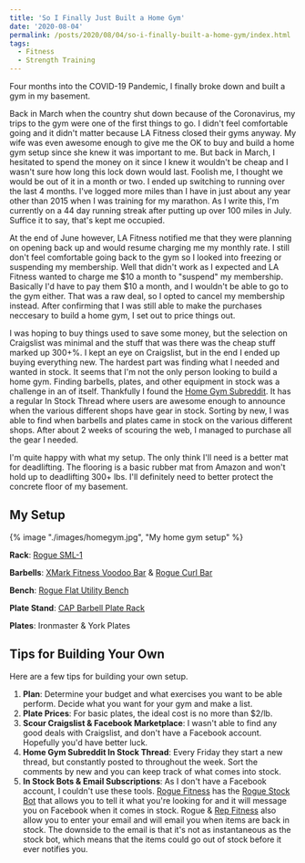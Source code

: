 ```yaml
---
title: 'So I Finally Just Built a Home Gym'
date: '2020-08-04'
permalink: /posts/2020/08/04/so-i-finally-built-a-home-gym/index.html
tags:
  - Fitness
  - Strength Training
---
```


Four months into the COVID-19 Pandemic, I finally broke down and built a gym in my basement.
<!-- excerpt -->

Back in March when the country shut down because of the Coronavirus, my trips to the gym were one of the first things to go. I didn't feel comfortable going and it didn't matter because LA Fitness closed their gyms anyway. My wife was even awesome enough to give me the OK to buy and build a home gym setup since she knew it was important to me. But back in March, I hesitated to spend the money on it since I knew it wouldn't be cheap and I wasn't sure how long this lock down would last. Foolish me, I thought we would be out of it in a month or two. I ended up switching to running over the last 4 months. I've logged more miles than I have in just about any year other than 2015 when I was training for my marathon. As I write this, I'm currently on a 44 day running streak after putting up over 100 miles in July. Suffice it to say, that's kept me occupied.

At the end of June however, LA Fitness notified me that they were planning on opening back up and would resume charging me my monthly rate. I still don't feel comfortable going back to the gym so I looked into freezing or suspending my membership. Well that didn't work as I expected and LA Fitness wanted to charge me $10 a month to "suspend" my membership. Basically I'd have to pay them $10 a month, and I wouldn't be able to go to the gym either. That was a raw deal, so I opted to cancel my membership instead. After confirming that I was still able to make the purchases neccesary to build a home gym, I set out to price things out.

I was hoping to buy things used to save some money, but the selection on Craigslist was minimal and the stuff that was there was the cheap stuff marked up 300+%. I kept an eye on Craigslist, but in the end I ended up buying everything new. The hardest part was finding what I needed and wanted in stock. It seems that I'm not the only person looking to build a home gym. Finding barbells, plates, and other equipment in stock was a challenge in an of itself. Thankfully I found the [Home Gym Subreddit](https://www.reddit.com/r/homegym). It has a regular In Stock Thread where users are awesome enough to announce when the various different shops have gear in stock. Sorting by new, I was able to find when barbells and plates came in stock on the various different shops. After about 2 weeks of scouring the web, I managed to purchase all the gear I needed.

I'm quite happy with what my setup. The only think I'll need is a better mat for deadlifting. The flooring is a basic rubber mat from Amazon and won't hold up to deadlifting 300+ lbs. I'll definitely need to better protect the concrete floor of my basement.

## My Setup

{% image "./images/homegym.jpg", "My home gym setup" %}

**Rack**: [Rogue SML-1](https://www.roguefitness.com/sml-1-rogue-70-monster-lite-squat-stand)

**Barbells**: [XMark Fitness Voodoo Bar](https://www.xmarkfitness.com/voodoo-commercial-7-olympic-bar/) & [Rogue Curl Bar](https://www.roguefitness.com/rogue-curl-bar)

**Bench**: [Rogue Flat Utility Bench](https://www.roguefitness.com/rogue-flat-utility-bench)

**Plate Stand**: [CAP Barbell Plate Rack](https://www.amazon.com/CAP-Barbell-Olympic-2-Inch-Plate/dp/B0013SZC8S)

**Plates**: Ironmaster & York Plates

## Tips for Building Your Own

Here are a few tips for building your own setup.

1. **Plan**: Determine your budget and what exercises you want to be able perform. Decide what you want for your gym and make a list.
2. **Plate Prices**: For basic plates, the ideal cost is no more than \$2/lb.
3. **Scour Craigslist & Facebook Marketplace**: I wasn't able to find any good deals with Craigslist, and don't have a Facebook account. Hopefully you'd have better luck.
4. **Home Gym Subreddit In Stock Thread**: Every Friday they start a new thread, but constantly posted to throughout the week. Sort the comments by new and you can keep track of what comes into stock.
5. **In Stock Bots & Email Subscriptions**: As I don't have a Facebook account, I couldn't use these tools. [Rogue Fitness](https://www.roguefitness) has the [Rogue Stock Bot](https://roguestockbot.com/) that allows you to tell it what you're looking for and it will message you on Facebook when it comes in stock. Rogue & [Rep Fitness](https://www.repfitness.com/) also allow you to enter your email and will email you when items are back in stock. The downside to the email is that it's not as instantaneous as the stock bot, which means that the items could go out of stock before it ever notifies you.
